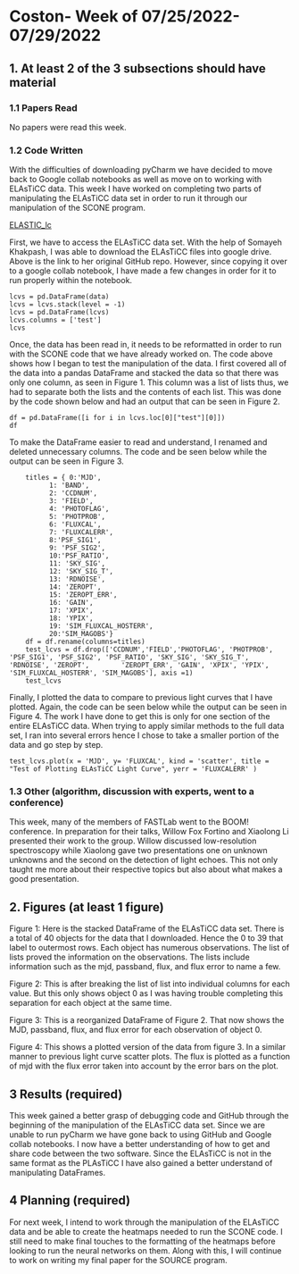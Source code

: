 # Coston- Week of 07/25/2022-07/29/2022

## 1. At least 2 of the 3 subsections should have material

### 1.1 Papers Read

No papers were read this week.

### 1.2 Code Written

With the difficulties of downloading pyCharm we have decided to move back to Google collab notebooks as well as move on to working with ELAsTiCC data. This week I have worked on completing two parts of manipulating the ELAsTiCC data set in order to run it through our manipulation of the SCONE program.
 
[ELASTIC_lc](https://github.com/Somayeh91/ELASTICC_lc) 

First, we have to access the ELAsTiCC data set. With the help of Somayeh Khakpash, I was able to download the ELAsTiCC files into google drive. Above is the link to her original GitHub repo. However, since copying it over to a google collab notebook, I have made a few changes in order for it to run properly within the notebook. 

	lcvs = pd.DataFrame(data)
	lcvs = lcvs.stack(level = -1)
	lcvs = pd.DataFrame(lcvs)
	lcvs.columns = ['test']
	lcvs
	
Once, the data has been read in, it needs to be reformatted in order to run with the SCONE code that we have already worked on. The code above shows how I began to test the manipulation of the data. I first covered all of the data into a pandas DataFrame and stacked the data so that there was only one column, as seen in Figure 1. This column was a list of lists thus, we had to separate both the lists and the contents of each list. This was done by the code shown below  and had an output that can be seen in Figure 2. 

	
	df = pd.DataFrame([i for i in lcvs.loc[0]["test"][0]])
	df	
	
To make the DataFrame easier to read and understand, I renamed and deleted unnecessary columns. The code and be seen below while the output can be seen in Figure 3.

		titles = { 0:'MJD', 
			  1: 'BAND',
			  2: 'CCDNUM', 
			  3: 'FIELD', 
			  4: 'PHOTOFLAG', 
			  5: 'PHOTPROB', 
			  6: 'FLUXCAL', 
			  7: 'FLUXCALERR', 
			  8:'PSF_SIG1', 
			  9: 'PSF_SIG2', 
			  10:'PSF_RATIO', 
			  11: 'SKY_SIG', 
			  12: 'SKY_SIG_T', 
			  13: 'RDNOISE', 
			  14: 'ZEROPT', 
			  15: 'ZEROPT_ERR', 
			  16: 'GAIN', 
			  17: 'XPIX', 
			  18: 'YPIX', 
			  19: 'SIM_FLUXCAL_HOSTERR', 
			  20:'SIM_MAGOBS'}
		df = df.rename(columns=titles)
		test_lcvs = df.drop(['CCDNUM','FIELD','PHOTOFLAG', 'PHOTPROB', 'PSF_SIG1', 'PSF_SIG2', 'PSF_RATIO', 'SKY_SIG', 'SKY_SIG_T', 'RDNOISE', 'ZEROPT', 		'ZEROPT_ERR', 'GAIN', 'XPIX', 'YPIX', 'SIM_FLUXCAL_HOSTERR', 'SIM_MAGOBS'], axis =1)
		test_lcvs  

Finally, I plotted the data to compare to previous light curves that I have plotted. Again, the code can be seen below while the output can be seen in Figure 4. The work I have done to get this is only for one section of the entire ELAsTiCC data. When trying to apply similar methods to the full data set, I ran into several errors hence I chose to take a smaller portion of the data and go step by step. 

	test_lcvs.plot(x = 'MJD', y= 'FLUXCAL', kind = 'scatter', title = "Test of Plotting ELAsTiCC Light Curve", yerr = 'FLUXCALERR' )


### 1.3 Other (algorithm, discussion with experts, went to a conference)
	
This week, many of the members of FASTLab went to the BOOM! conference. In preparation for their talks, Willow Fox Fortino and Xiaolong Li presented their work to the group. Willow discussed low-resolution spectroscopy while Xiaolong gave two presentations one on unknown unknowns and the second on the detection of light echoes. This not only taught me more about their respective topics but also about what makes a good presentation. 

## 2. Figures (at least 1 figure)

Figure 1:
Here is the stacked DataFrame of the ELAsTiCC data set. There is a total of 40 objects for the data that I downloaded. Hence the 0 to 39 that label to outermost rows. Each object has numerous observations. The list of lists proved the information on the observations. The lists include information such as the mjd, passband, flux, and flux error to name a few.

Figure 2:
This is after breaking the list of list into individual columns for each value. But this only shows object 0 as I was having trouble completing this separation for each object at the same time.

Figure 3:
This is a reorganized DataFrame of Figure 2. That now shows the MJD, passband, flux, and flux error for each observation of object 0.

Figure 4:
This shows a plotted version of the data from figure 3. In a similar manner to previous light curve scatter plots. The flux is plotted as a function of mjd with the flux error taken into account by the error bars on the plot.	

## 3 Results (required)

This week gained a better grasp of debugging code and GitHub through the beginning of the manipulation of the ELAsTiCC data set. Since we are unable to run pyCharm we have gone back to using GitHub and Google collab notebooks. I now have a better understanding of how to get and share code between the two software. Since the ELAsTiCC is not in the same format as the PLAsTiCC I have also gained a better understand of manipulating DataFrames.

## 4 Planning (required)

For next week, I intend to work through the manipulation of the ELAsTiCC data and be able to create the heatmaps needed to run the SCONE code. I still need to make final touches to the formatting of the heatmaps before looking to run the neural networks on them. Along with this, I will continue to work on writing my final paper for the SOURCE program.




